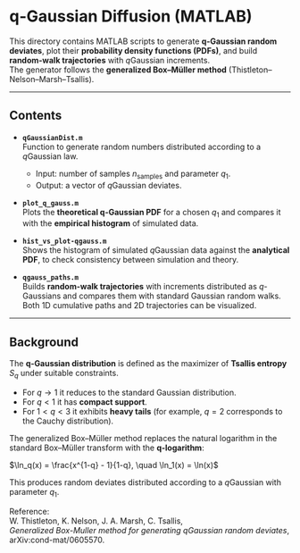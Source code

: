# q-Gaussian Diffusion (MATLAB)

This directory contains MATLAB scripts to generate **q-Gaussian random deviates**, plot their **probability density functions (PDFs)**, and build **random-walk trajectories** with $q$Gaussian increments.  
The generator follows the **generalized Box–Müller method** (Thistleton–Nelson–Marsh–Tsallis).

---

## Contents

- **`qGaussianDist.m`**  
  Function to generate random numbers distributed according to a $q$Gaussian law.  
  - Input: number of samples $n_{\text{samples}}$ and parameter $q_1$.  
  - Output: a vector of $q$Gaussian deviates.

- **`plot_q_gauss.m`**  
  Plots the **theoretical q-Gaussian PDF** for a chosen $q_1$ and compares it with the **empirical histogram** of simulated data.

- **`hist_vs_plot-qgauss.m`**  
  Shows the histogram of simulated $q$Gaussian data against the **analytical PDF**, to check consistency between simulation and theory.

- **`qgauss_paths.m`**  
  Builds **random-walk trajectories** with increments distributed as $q$-Gaussians and compares them with standard Gaussian random walks.  
  Both 1D cumulative paths and 2D trajectories can be visualized.

---

## Background

The **q-Gaussian distribution** is defined as the maximizer of **Tsallis entropy** $S_q$ under suitable constraints.  
- For $q \to 1$ it reduces to the standard Gaussian distribution.  
- For $q < 1$ it has **compact support**.  
- For $1 < q < 3$ it exhibits **heavy tails** (for example, $q = 2$ corresponds to the Cauchy distribution).  

The generalized Box–Müller method replaces the natural logarithm in the standard Box–Müller transform with the **q-logarithm**:  

$\ln_q(x) = \frac{x^{1-q} - 1}{1-q}, \quad \ln_1(x) = \ln(x)$  

This produces random deviates distributed according to a $q$Gaussian with parameter $q_1$.

Reference:  
W. Thistleton, K. Nelson, J. A. Marsh, C. Tsallis,  
*Generalized Box-Muller method for generating $q$Gaussian random deviates*, arXiv:cond-mat/0605570.
